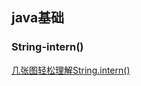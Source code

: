 ## java基础
### String-intern()
[几张图轻松理解String.intern()](http://blog.csdn.net/soonfly/article/details/70147205)